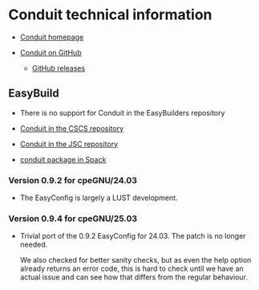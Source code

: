 # Conduit technical information

-   [Conduit homepage](https://software.llnl.gov/conduit/)

-   [Conduit on GitHub](https://github.com/LLNL/conduit/)
    
    -   [GitHub releases](https://github.com/LLNL/conduit/releases)


## EasyBuild

-   There is no support for Conduit in the EasyBuilders repository
    
-   [Conduit in the CSCS repository](https://github.com/eth-cscs/production/tree/master/easybuild/easyconfigs/c/Conduit)
    
-   [Conduit in the JSC repository](https://github.com/easybuilders/JSC/tree/2025/Golden_Repo/c/Conduit)
    
-   [conduit package in Spack](https://packages.spack.io/package.html?name=conduit)


### Version 0.9.2 for cpeGNU/24.03

-   The EasyConfig is largely a LUST development.


### Version 0.9.4 for cpeGNU/25.03

-   Trivial port of the 0.9.2 EasyConfig for 24.03. The patch is no longer needed.

    We also checked for better sanity checks, but as even the help option already
    returns an error code, this is hard to check until we have an actual issue
    and can see how that differs from the regular behaviour.
